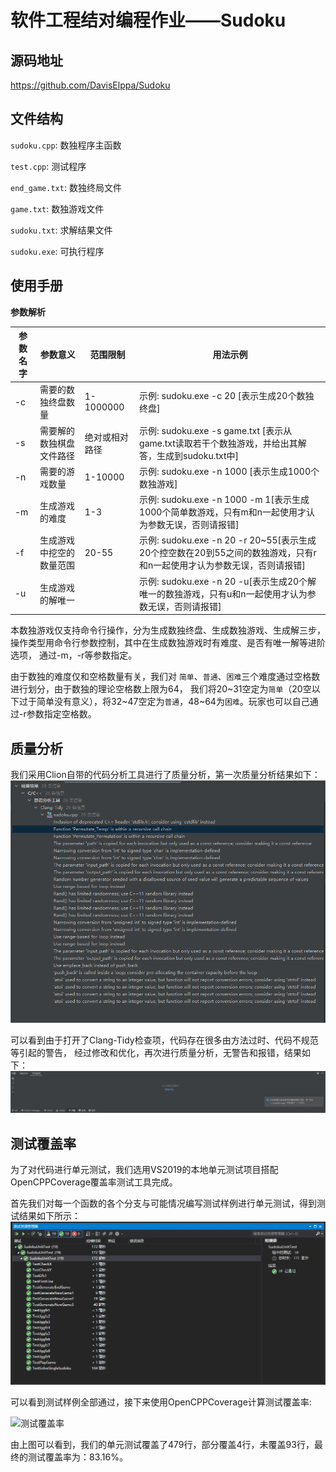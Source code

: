 # 软件工程结对编程作业——Sudoku

## 源码地址
<https://github.com/DavisElppa/Sudoku>

## 文件结构

`sudoku.cpp`: 数独程序主函数

`test.cpp`: 测试程序

`end_game.txt`: 数独终局文件

`game.txt`: 数独游戏文件

`sudoku.txt`: 求解结果文件

`sudoku.exe`: 可执行程序

## 使用手册

**参数解析**

| 参数名字 | 参数意义         | 范围限制      | 用法示例                                                                          |
|------|--------------|-----------|-------------------------------------------------------------------------------|
| -c   | 需要的数独终盘数量    | 1-1000000 | 示例: sudoku.exe -c 20 [表示生成20个数独终盘]                                            |
| -s   | 需要解的数独棋盘文件路径 | 绝对或相对路径   | 示例: sudoku.exe -s game.txt [表示从game.txt读取若干个数独游戏，并给出其解答，生成到sudoku.txt中]       |
| -n   | 需要的游戏数量      | 1-10000   | 示例: sudoku.exe -n 1000 [表示生成1000个数独游戏]                                        |
| -m   | 生成游戏的难度      | 1-3       | 示例: sudoku.exe -n 1000 -m 1[表示生成1000个简单数游戏，只有m和n一起使用才认为参数无误，否则请报错]            |
| -f   | 生成游戏中挖空的数量范围 | 20-55     | 示例: sudoku.exe -n 20 -r 20~55[表示生成20个控空数在20到55之间的数独游戏，只有r和n一起使用才认为参数无误，否则请报错] |
| -u   | 生成游戏的解唯一     |           | 示例: sudoku.exe -n 20 -u[表示生成20个解唯一的数独游戏，只有u和n一起使用才认为参数无误，否则请报错]               |

本数独游戏仅支持命令行操作，分为生成数独终盘、生成数独游戏、生成解三步，操作类型用命令行参数控制，其中在生成数独游戏时有难度、是否有唯一解等进阶选项，
通过-m，-r等参数指定。

由于数独的难度仅和空格数量有关，我们对 `简单`、`普通`、`困难`三个难度通过空格数进行划分，由于数独的理论空格数上限为64，
我们将20\~31空定为`简单`（20空以下过于简单没有意义），将32\~47空定为`普通`，48\~64为`困难`。玩家也可以自己通过-r参数指定空格数。


## 质量分析
我们采用Clion自带的代码分析工具进行了质量分析，第一次质量分析结果如下：
![](src/1.png)

可以看到由于打开了Clang-Tidy检查项，代码存在很多由方法过时、代码不规范等引起的警告，
经过修改和优化，再次进行质量分析，无警告和报错，结果如下：
![](src/2.png)

## 测试覆盖率
为了对代码进行单元测试，我们选用VS2019的本地单元测试项目搭配OpenCPPCoverage覆盖率测试工具完成。

首先我们对每一个函数的各个分支与可能情况编写测试样例进行单元测试，得到测试结果如下所示：
![](src/3.png)

可以看到测试样例全部通过，接下来使用OpenCPPCoverage计算测试覆盖率:

![测试覆盖率](C:\Users\gaosensen\Desktop\测试覆盖率.png)

由上图可以看到，我们的单元测试覆盖了479行，部分覆盖4行，未覆盖93行，最终的测试覆盖率为：83.16%。

